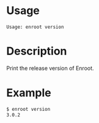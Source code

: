 # Usage

`Usage: enroot version`

# Description

Print the release version of Enroot.

# Example

```sh
$ enroot version
3.0.2
```
